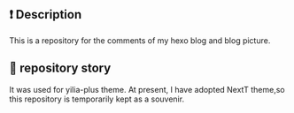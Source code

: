 ## :exclamation: Description
This is a repository for the comments of my hexo blog and blog picture.

## 👊 repository story
It was used for yilia-plus theme. At present, I have adopted NextT theme,so this repository is temporarily kept as a souvenir.
